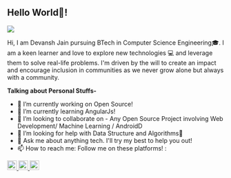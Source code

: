 ## Hello World👋!

![](https://visitor-badge.glitch.me/badge?page_id=DevanshJain07.DevanshJain07)
<br/>

Hi, I am Devansh Jain pursuing BTech in Computer Science Engineering🎓. I am a keen learner and love to explore new technologies 💻 and leverage them to solve real-life problems. I'm driven by the will to create an impact and encourage inclusion in communities as we never grow alone but always with a community.

**Talking about Personal Stuffs-**

- 🔭 I’m currently working on Open Source!
- 🌱 I’m currently learning AngularJs!
- 👯 I’m looking to collaborate on - Any Open Source Project involving Web Development/ Machine Learning / AndroidD 
- 🤔 I’m looking for help with Data Structure and Algorithms🥺
- 💬 Ask me about anything tech. I'll try my best to help you out!
- 📫 How to reach me: Follow me on these platforms! :
<a href="https://twitter.com/Devansh81497666">
  <img alt="Devansh twitter" Twitter" width="22px" src="https://cdn.jsdelivr.net/npm/simple-icons@v3/icons/twitter.svg" />
</a>
<a href="https://www.linkedin.com/in/devansh-jain-8a8862176/">
  <img alt="Devansh LinkedIn" width="22px" src="https://cdn.jsdelivr.net/npm/simple-icons@v3/icons/linkedin.svg" />
</a>
<a href="https://www.instagram.com/devansh_jain07/">
  <img alt="Devansh Instagram" width="22px" src="https://cdn.jsdelivr.net/npm/simple-icons@v3/icons/instagram.svg" />
</a>

